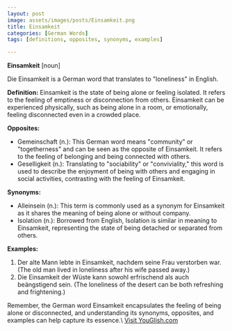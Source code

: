 ```yaml
---
layout: post
image: assets/images/posts/Einsamkeit.png
title: Einsamkeit
categories: [German Words]
tags: [definitions, opposites, synonyms, examples]

---
```


**Einsamkeit** [noun]

Die Einsamkeit is a German word that translates to "loneliness" in English.

**Definition:**
Einsamkeit is the state of being alone or feeling isolated. It refers to the feeling of emptiness or disconnection from others. Einsamkeit can be experienced physically, such as being alone in a room, or emotionally, feeling disconnected even in a crowded place.

**Opposites:**
- Gemeinschaft (n.): This German word means "community" or "togetherness" and can be seen as the opposite of Einsamkeit. It refers to the feeling of belonging and being connected with others.
- Geselligkeit (n.): Translating to "sociability" or "conviviality," this word is used to describe the enjoyment of being with others and engaging in social activities, contrasting with the feeling of Einsamkeit.

**Synonyms:**
- Alleinsein (n.): This term is commonly used as a synonym for Einsamkeit as it shares the meaning of being alone or without company.
- Isolation (n.): Borrowed from English, Isolation is similar in meaning to Einsamkeit, representing the state of being detached or separated from others.

**Examples:**
1. Der alte Mann lebte in Einsamkeit, nachdem seine Frau verstorben war. (The old man lived in loneliness after his wife passed away.)
2. Die Einsamkeit der Wüste kann sowohl erfrischend als auch beängstigend sein. (The loneliness of the desert can be both refreshing and frightening.)

Remember, the German word Einsamkeit encapsulates the feeling of being alone or disconnected, and understanding its synonyms, opposites, and examples can help capture its essence.\ <a id="yg-widget-0" class="youglish-widget" data-query="Einsamkeit" data-lang="german" data-components="8412" data-auto-start="0" data-bkg-color="theme_light" data-title="How%20to%20pronounce%20Einsamkeit%20in%20German"  rel="nofollow" href="https://youglish.com">Visit YouGlish.com</a><script async src="https://youglish.com/public/emb/widget.js" charset="utf-8"></script>